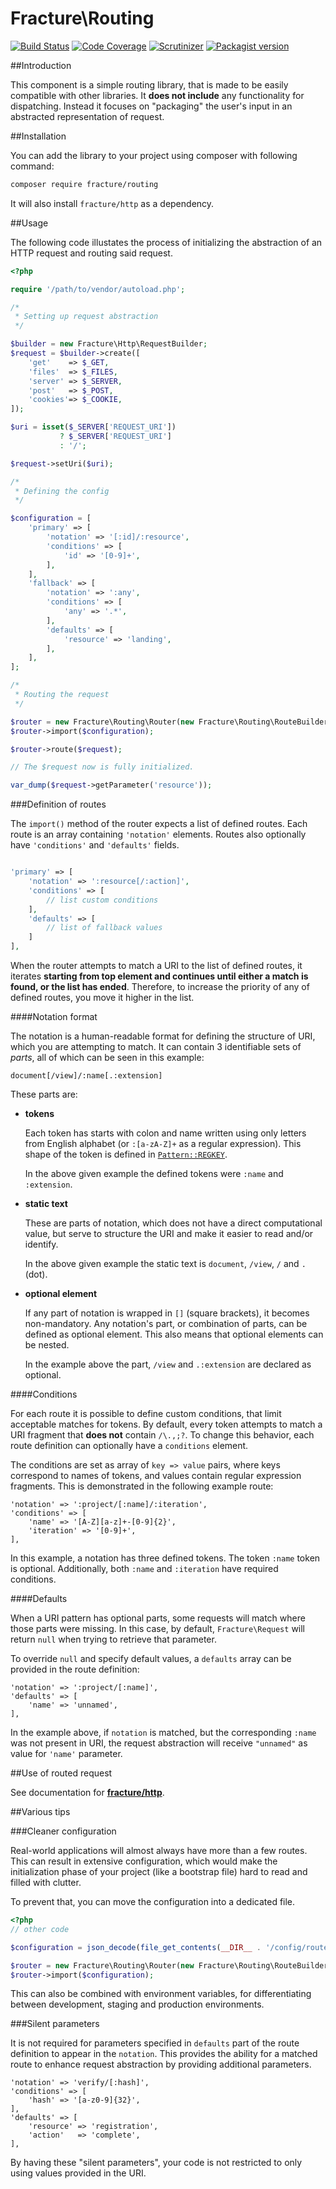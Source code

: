 # Fracture\Routing

[![Build Status](https://travis-ci.org/fracture/routing.png?branch=master)](https://travis-ci.org/fracture/routing)
[![Code Coverage](https://scrutinizer-ci.com/g/fracture/fracture/badges/coverage.png?b=master)](https://scrutinizer-ci.com/g/fracture/fracture/?branch=master)
[![Scrutinizer](https://img.shields.io/scrutinizer/g/fracture/routing.svg)](https://scrutinizer-ci.com/g/fracture/fracture/?branch=master)
[![Packagist version](https://img.shields.io/packagist/v/fracture/routing.svg)](https://packagist.org/packages/fracture/routing)

##Introduction

This component is a simple routing library, that is made to be easily compatible with other libraries. It **does not include** any functionality for dispatching. Instead it focuses on "packaging" the user's input in an abstracted representation of request.


##Installation

You can add the library to your project using composer with following command:

```sh
composer require fracture/routing
```

It will also install `fracture/http` as a dependency.

##Usage

The following code illustates the process of initializing the abstraction of an HTTP request and routing said request.

```php
<?php

require '/path/to/vendor/autoload.php';

/*
 * Setting up request abstraction
 */

$builder = new Fracture\Http\RequestBuilder;
$request = $builder->create([
    'get'    => $_GET,
    'files'  => $_FILES,
    'server' => $_SERVER,
    'post'   => $_POST,
    'cookies'=> $_COOKIE,
]);

$uri = isset($_SERVER['REQUEST_URI'])
           ? $_SERVER['REQUEST_URI']
           : '/';

$request->setUri($uri);

/*
 * Defining the config
 */

$configuration = [
    'primary' => [
        'notation' => '[:id]/:resource',
        'conditions' => [
            'id' => '[0-9]+',
        ],
    ],
    'fallback' => [
        'notation' => ':any',
        'conditions' => [
            'any' => '.*',
        ],
        'defaults' => [
            'resource' => 'landing',
        ],
    ],
];

/*
 * Routing the request
 */

$router = new Fracture\Routing\Router(new Fracture\Routing\RouteBuilder);
$router->import($configuration);

$router->route($request);

// The $request now is fully initialized.

var_dump($request->getParameter('resource'));
```

###Definition of routes

The `import()` method of the router expects a list of defined routes. Each route is an array containing `'notation'` elements. Routes also optionally have `'conditions'` and `'defaults'` fields.

```php

'primary' => [
    'notation' => ':resource[/:action]',
    'conditions' => [
        // list custom conditions
    ],
    'defaults' => [
        // list of fallback values
    ]
],
```

When the router attempts to match a URI to the list of defined routes, it iterates **starting from top element and continues until either a match is found, or the list has ended**. Therefore, to increase the priority of any of defined routes, you move it higher in the list.


####Notation format

The notation is a human-readable format for defining the structure of URI, which you are attempting to match. It can contain 3 identifiable sets of *parts*, all of which can be seen in this example:

    document[/view]/:name[.:extension]

These parts are:

- **tokens**

  Each token has starts with colon and name written using only letters from English alphabet (or `:[a-zA-Z]+` as a regular expression). This shape of the token is defined in [`Pattern::REGKEY`](https://github.com/fracture/routing/blob/master/src/Fracture/Routing/Pattern.php).

  In the above given example the defined tokens were `:name` and `:extension`.

- **static text**

  These are parts of notation, which does not have a direct computational value, but serve to structure the URI and make it easier to read and/or identify.

  In the above given example the static text is `document`, `/view`, `/` and `.` (dot).

- **optional element**

  If any part of notation is wrapped in `[]` (square brackets), it becomes non-mandatory. Any notation's part, or combination of parts, can be defined as optional element. This also means that optional elements can be nested.

  In the example above the part, `/view` and `.:extension` are declared as optional.


####Conditions

For each route it is possible to define custom conditions, that limit acceptable matches for tokens. By default, every token attempts to match a URI fragment that **does not** contain `/\.,;?`. To change this behavior, each route definition can optionally have a `conditions` element.

The conditions are set as array of `key => value` pairs, where keys correspond to names of tokens, and values contain regular expression fragments. This is demonstrated in the following example route:

```
'notation' => ':project/[:name]/:iteration',
'conditions' => [
    'name' => '[A-Z][a-z]+-[0-9]{2}',
    'iteration' => '[0-9]+',
],
```

In this example, a notation has three defined tokens. The token `:name` token is optional. Additionally, both `:name` and `:iteration` have required conditions.


####Defaults

When a URI pattern has optional parts, some requests will match where those parts were missing. In this case, by default, `Fracture\Request` will return `null` when trying to retrieve that parameter.

To override `null` and specify default values, a `defaults` array can be provided in the route definition:

```
'notation' => ':project/[:name]',
'defaults' => [
    'name' => 'unnamed',
],
```

In the example above, if `notation` is matched, but the corresponding `:name` was not present in URI, the request abstraction will receive `"unnamed"` as value for `'name'` parameter.



##Use of routed request

See documentation for [**fracture/http**](https://github.com/fracture/http).


##Various tips

###Cleaner configuration

Real-world applications will almost always have more than a few routes. This can result in extensive configuration, which would make the initialization phase of your project (like a bootstrap file) hard to read and filled with clutter.

To prevent that, you can move the configuration into a dedicated file.

```php
<?php
// other code

$configuration = json_decode(file_get_contents(__DIR__ . '/config/routes.json'), true);

$router = new Fracture\Routing\Router(new Fracture\Routing\RouteBuilder);
$router->import($configuration);
```

This can also be combined with environment variables, for differentiating between development, staging and production environments.


###Silent parameters

It is not required for parameters specified in `defaults` part of the route definition to appear in the `notation`. This provides the ability for a matched route to enhance request abstraction by providing additional parameters.


```
'notation' => 'verify/[:hash]',
'conditions' => [
    'hash' => '[a-z0-9]{32}',
],
'defaults' => [
    'resource' => 'registration',
    'action'   => 'complete',
],
```

By having these "silent parameters", your code is not restricted to only using values provided in the URI.
